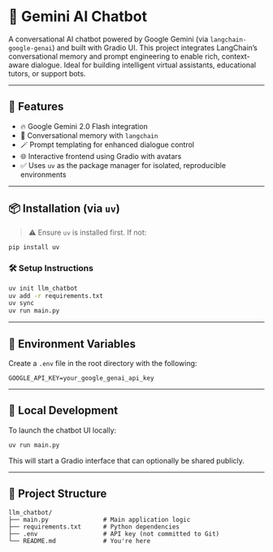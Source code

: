 # 🤖 Gemini AI Chatbot

A conversational AI chatbot powered by Google Gemini (via `langchain-google-genai`) and built with Gradio UI. This project integrates LangChain’s conversational memory and prompt engineering to enable rich, context-aware dialogue. Ideal for building intelligent virtual assistants, educational tutors, or support bots.

---

## 🚀 Features

- 🔥 Google Gemini 2.0 Flash integration
- 🧠 Conversational memory with `langchain`
- 🪄 Prompt templating for enhanced dialogue control
- 🌐 Interactive frontend using Gradio with avatars
- ✅ Uses `uv` as the package manager for isolated, reproducible environments

---

## 📦 Installation (via `uv`)

> ⚠️ Ensure `uv` is installed first. If not:
```bash
pip install uv
```

### 🛠️ Setup Instructions

```bash
uv init llm_chatbot
uv add -r requirements.txt
uv sync
uv run main.py
```

---

## 🔐 Environment Variables

Create a `.env` file in the root directory with the following:

```
GOOGLE_API_KEY=your_google_genai_api_key
```

---

## 🧪 Local Development

To launch the chatbot UI locally:

```bash
uv run main.py
```

This will start a Gradio interface that can optionally be shared publicly.

---

## 📁 Project Structure

```
llm_chatbot/
├── main.py               # Main application logic
├── requirements.txt      # Python dependencies
├── .env                  # API key (not committed to Git)
└── README.md             # You're here
```
